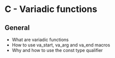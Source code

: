 # C - Variadic functions

## General

* What are variadic functions
* How to use va_start, va_arg and va_end macros
* Why and how to use the const type qualifier
